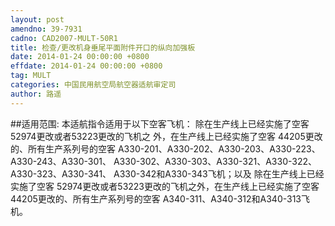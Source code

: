 ```yaml
---
layout: post
amendno: 39-7931
cadno: CAD2007-MULT-50R1
title: 检查/更改机身垂尾平面附件开口的纵向加强板
date: 2014-01-24 00:00:00 +0800
effdate: 2014-01-24 00:00:00 +0800
tag: MULT
categories: 中国民用航空局航空器适航审定司
author: 路遥
---
```


##适用范围:
本适航指令适用于以下空客飞机： 除在生产线上已经实施了空客52974更改或者53223更改的飞机之
外，在生产线上已经实施了空客 44205更改的、所有生产系列号的空客 A330-201、A330-202、A330-203、A330-223、A330-243、A330-301、 A330-302、A330-303、A330-321、A330-322、A330-323、A330-341、 A330-342和A330-343飞机；以及
除在生产线上已经实施了空客 52974更改或者53223更改的飞机之外，在生产线上已经实施了空客 44205更改的、所有生产系列号的空客 A340-311、A340-312和A340-313飞机。

